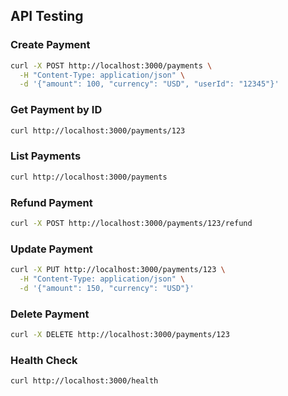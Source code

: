 ## API Testing

### Create Payment

```bash
curl -X POST http://localhost:3000/payments \
  -H "Content-Type: application/json" \
  -d '{"amount": 100, "currency": "USD", "userId": "12345"}'
```

### Get Payment by ID

```bash
curl http://localhost:3000/payments/123
```

### List Payments

```bash
curl http://localhost:3000/payments
```

### Refund Payment

```bash
curl -X POST http://localhost:3000/payments/123/refund
```

### Update Payment

```bash
curl -X PUT http://localhost:3000/payments/123 \
  -H "Content-Type: application/json" \
  -d '{"amount": 150, "currency": "USD"}'
```

### Delete Payment

```bash
curl -X DELETE http://localhost:3000/payments/123
```

### Health Check

```bash
curl http://localhost:3000/health
```
